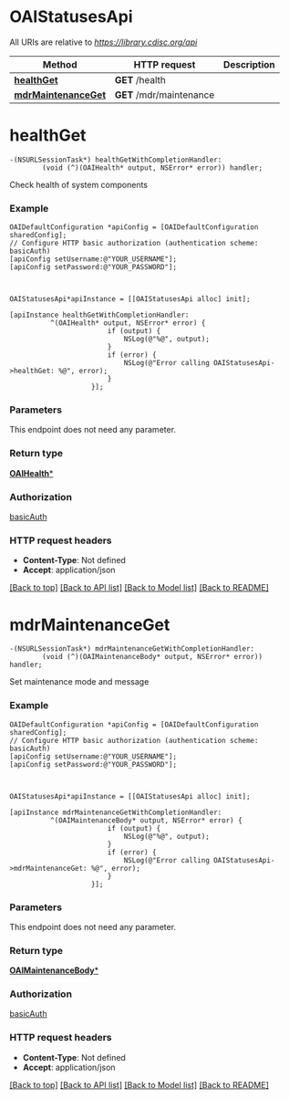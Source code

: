 # OAIStatusesApi

All URIs are relative to *https://library.cdisc.org/api*

Method | HTTP request | Description
------------- | ------------- | -------------
[**healthGet**](OAIStatusesApi.md#healthget) | **GET** /health | 
[**mdrMaintenanceGet**](OAIStatusesApi.md#mdrmaintenanceget) | **GET** /mdr/maintenance | 


# **healthGet**
```objc
-(NSURLSessionTask*) healthGetWithCompletionHandler: 
        (void (^)(OAIHealth* output, NSError* error)) handler;
```



Check health of system components

### Example
```objc
OAIDefaultConfiguration *apiConfig = [OAIDefaultConfiguration sharedConfig];
// Configure HTTP basic authorization (authentication scheme: basicAuth)
[apiConfig setUsername:@"YOUR_USERNAME"];
[apiConfig setPassword:@"YOUR_PASSWORD"];



OAIStatusesApi*apiInstance = [[OAIStatusesApi alloc] init];

[apiInstance healthGetWithCompletionHandler: 
          ^(OAIHealth* output, NSError* error) {
                        if (output) {
                            NSLog(@"%@", output);
                        }
                        if (error) {
                            NSLog(@"Error calling OAIStatusesApi->healthGet: %@", error);
                        }
                    }];
```

### Parameters
This endpoint does not need any parameter.

### Return type

[**OAIHealth***](OAIHealth.md)

### Authorization

[basicAuth](../README.md#basicAuth)

### HTTP request headers

 - **Content-Type**: Not defined
 - **Accept**: application/json

[[Back to top]](#) [[Back to API list]](../README.md#documentation-for-api-endpoints) [[Back to Model list]](../README.md#documentation-for-models) [[Back to README]](../README.md)

# **mdrMaintenanceGet**
```objc
-(NSURLSessionTask*) mdrMaintenanceGetWithCompletionHandler: 
        (void (^)(OAIMaintenanceBody* output, NSError* error)) handler;
```



Set maintenance mode and message

### Example
```objc
OAIDefaultConfiguration *apiConfig = [OAIDefaultConfiguration sharedConfig];
// Configure HTTP basic authorization (authentication scheme: basicAuth)
[apiConfig setUsername:@"YOUR_USERNAME"];
[apiConfig setPassword:@"YOUR_PASSWORD"];



OAIStatusesApi*apiInstance = [[OAIStatusesApi alloc] init];

[apiInstance mdrMaintenanceGetWithCompletionHandler: 
          ^(OAIMaintenanceBody* output, NSError* error) {
                        if (output) {
                            NSLog(@"%@", output);
                        }
                        if (error) {
                            NSLog(@"Error calling OAIStatusesApi->mdrMaintenanceGet: %@", error);
                        }
                    }];
```

### Parameters
This endpoint does not need any parameter.

### Return type

[**OAIMaintenanceBody***](OAIMaintenanceBody.md)

### Authorization

[basicAuth](../README.md#basicAuth)

### HTTP request headers

 - **Content-Type**: Not defined
 - **Accept**: application/json

[[Back to top]](#) [[Back to API list]](../README.md#documentation-for-api-endpoints) [[Back to Model list]](../README.md#documentation-for-models) [[Back to README]](../README.md)

